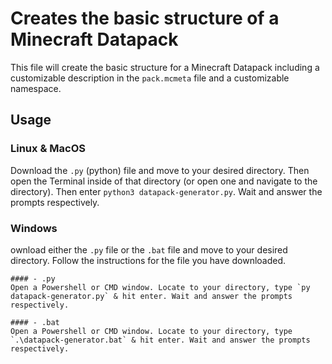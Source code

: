 # Creates the basic structure of a Minecraft Datapack
This file will create the basic structure for a Minecraft Datapack including a customizable description in the `pack.mcmeta` file and a customizable namespace.

## Usage
  ### Linux & MacOS
  Download the `.py` (python) file and move to your desired directory. Then open the Terminal inside of that directory (or open one and navigate to the directory). Then    enter `python3 datapack-generator.py`. Wait and answer the prompts respectively.

   ### Windows
   ownload either the `.py` file or the `.bat` file and move to your desired directory. Follow the instructions for the file you have downloaded.

    #### - .py
    Open a Powershell or CMD window. Locate to your directory, type `py datapack-generator.py` & hit enter. Wait and answer the prompts respectively.

    #### - .bat
    Open a Powershell or CMD window. Locate to your directory, type `.\datapack-generator.bat` & hit enter. Wait and answer the prompts respectively.

